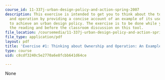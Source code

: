 ```yaml
---
course_id: 11-337j-urban-design-policy-and-action-spring-2007
description: This exercise is intended to get you to think about the tool ownership
  and operation by providing a concise account of an example of its use by government
  to achieve an urban design policy. The exercise is to be done while you are doing
  the reading and before the classroom discussion on this tool.
file_location: /coursemedia/11-337j-urban-design-policy-and-action-spring-2007/c8cdf3240c5e2770a6e8fcbb641d64ce_exercise1.pdf
file_type: application/pdf
layout: pdf
title: 'Exercise #1: Thinking about Ownership and Operation: An Example'
type: course
uid: c8cdf3240c5e2770a6e8fcbb641d64ce

---
```

None